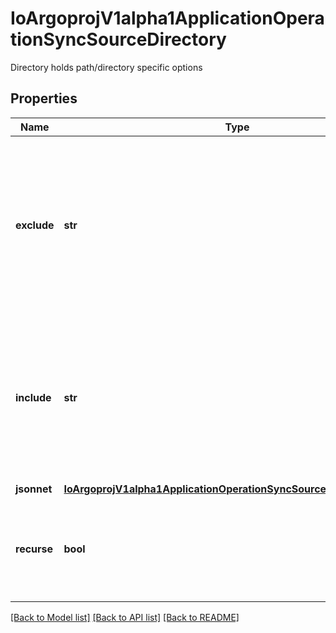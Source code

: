 # IoArgoprojV1alpha1ApplicationOperationSyncSourceDirectory

Directory holds path/directory specific options
## Properties
Name | Type | Description | Notes
------------ | ------------- | ------------- | -------------
**exclude** | **str** | Exclude contains a glob pattern to match paths against that should be explicitly excluded from being used during manifest generation | [optional] 
**include** | **str** | Include contains a glob pattern to match paths against that should be explicitly included during manifest generation | [optional] 
**jsonnet** | [**IoArgoprojV1alpha1ApplicationOperationSyncSourceDirectoryJsonnet**](IoArgoprojV1alpha1ApplicationOperationSyncSourceDirectoryJsonnet.md) |  | [optional] 
**recurse** | **bool** | Recurse specifies whether to scan a directory recursively for manifests | [optional] 

[[Back to Model list]](../README.md#documentation-for-models) [[Back to API list]](../README.md#documentation-for-api-endpoints) [[Back to README]](../README.md)


